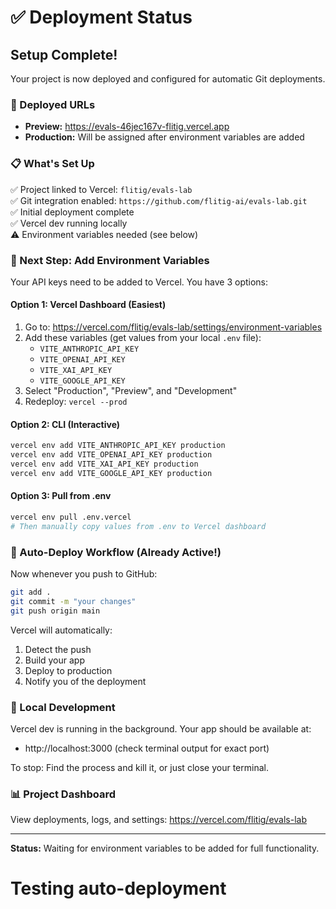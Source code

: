 # ✅ Deployment Status

## Setup Complete!

Your project is now deployed and configured for automatic Git deployments.

### 🚀 Deployed URLs
- **Preview:** https://evals-46jec167v-flitig.vercel.app
- **Production:** Will be assigned after environment variables are added

### 📋 What's Set Up

✅ Project linked to Vercel: `flitig/evals-lab`  
✅ Git integration enabled: `https://github.com/flitig-ai/evals-lab.git`  
✅ Initial deployment complete  
✅ Vercel dev running locally  
⚠️ Environment variables needed (see below)

### 🔑 Next Step: Add Environment Variables

Your API keys need to be added to Vercel. You have 3 options:

#### Option 1: Vercel Dashboard (Easiest)
1. Go to: https://vercel.com/flitig/evals-lab/settings/environment-variables
2. Add these variables (get values from your local `.env` file):
   - `VITE_ANTHROPIC_API_KEY`
   - `VITE_OPENAI_API_KEY`
   - `VITE_XAI_API_KEY`
   - `VITE_GOOGLE_API_KEY`
3. Select "Production", "Preview", and "Development"
4. Redeploy: `vercel --prod`

#### Option 2: CLI (Interactive)
```bash
vercel env add VITE_ANTHROPIC_API_KEY production
vercel env add VITE_OPENAI_API_KEY production
vercel env add VITE_XAI_API_KEY production
vercel env add VITE_GOOGLE_API_KEY production
```

#### Option 3: Pull from .env
```bash
vercel env pull .env.vercel
# Then manually copy values from .env to Vercel dashboard
```

### 🔄 Auto-Deploy Workflow (Already Active!)

Now whenever you push to GitHub:

```bash
git add .
git commit -m "your changes"
git push origin main
```

Vercel will automatically:
1. Detect the push
2. Build your app
3. Deploy to production
4. Notify you of the deployment

### 🧪 Local Development

Vercel dev is running in the background. Your app should be available at:
- http://localhost:3000 (check terminal output for exact port)

To stop: Find the process and kill it, or just close your terminal.

### 📊 Project Dashboard

View deployments, logs, and settings:
https://vercel.com/flitig/evals-lab

---

**Status:** Waiting for environment variables to be added for full functionality.
# Testing auto-deployment
